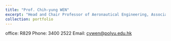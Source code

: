 ```yaml
---
title: "Prof. Chih-yung WEN"
excerpt: "Head and Chair Professor of Aeronautical Engineering, Associate Director of Research Institute for Sports Science and Technology<br/><img src='https://mapei319.github.io/Polyu_RCUAS.github.io/images/Chih-yung-WEN.png'>"
collection: portfolio
---
```


office: R829
Phone: 3400 2522
Email: cywen@polyu.edu.hk